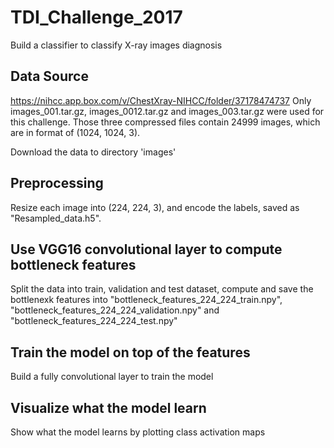 # TDI_Challenge_2017
Build a classifier to classify X-ray images diagnosis


## Data Source
https://nihcc.app.box.com/v/ChestXray-NIHCC/folder/37178474737
Only images_001.tar.gz, images_0012.tar.gz and images_003.tar.gz were used for this challenge. Those three compressed files contain 24999 images, which are in format of (1024, 1024, 3). 

Download the data to directory 'images'

## Preprocessing
Resize each image into (224, 224, 3), and encode the labels, saved as "Resampled_data.h5".

## Use VGG16 convolutional layer to compute bottleneck features
Split the data into train, validation and test dataset, compute and save the bottlenexk features into "bottleneck_features_224_224_train.npy", "bottleneck_features_224_224_validation.npy" and "bottleneck_features_224_224_test.npy"

## Train the model on top of the features
Build a fully convolutional layer to train the model

## Visualize what the model learn
Show what the model learns by plotting class activation maps

